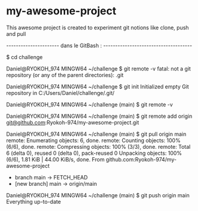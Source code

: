 # my-awesome-project
This awesome project is created to experiment git notions like clone, push and pull


---------------------- dans le GitBash : -------------------------------------

$ cd challenge

Daniel@RYOKOH_974 MINGW64 ~/challenge
$ git remote -v
fatal: not a git repository (or any of the parent directories): .git

Daniel@RYOKOH_974 MINGW64 ~/challenge
$ git init
Initialized empty Git repository in C:/Users/Daniel/challenge/.git/

Daniel@RYOKOH_974 MINGW64 ~/challenge (main)
$ git remote -v

Daniel@RYOKOH_974 MINGW64 ~/challenge (main)
$ git remote add origin git@github.com:Ryokoh-974/my-awesome-project.git

Daniel@RYOKOH_974 MINGW64 ~/challenge (main)
$ git pull origin main
remote: Enumerating objects: 6, done.
remote: Counting objects: 100% (6/6), done.
remote: Compressing objects: 100% (3/3), done.
remote: Total 6 (delta 0), reused 0 (delta 0), pack-reused 0
Unpacking objects: 100% (6/6), 1.81 KiB | 44.00 KiB/s, done.
From github.com:Ryokoh-974/my-awesome-project
 * branch            main       -> FETCH_HEAD
 * [new branch]      main       -> origin/main

Daniel@RYOKOH_974 MINGW64 ~/challenge (main)
$ git push origin main
Everything up-to-date
